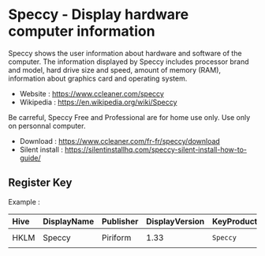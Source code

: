 # Speccy - Display hardware computer information

Speccy shows the user information about hardware and software of the
computer. The information displayed by Speccy includes processor brand
and model, hard drive size and speed, amount of memory (RAM),
information about graphics card and operating system.

* Website : https://www.ccleaner.com/speccy
* Wikipedia : https://en.wikipedia.org/wiki/Speccy

Be carreful, Speccy Free and Professional are for home use only.
Use only on personnal computer.

* Download : https://www.ccleaner.com/fr-fr/speccy/download
* Silent install : https://silentinstallhq.com/speccy-silent-install-how-to-guide/


## Register Key

Example :

 | Hive | DisplayName | Publisher | DisplayVersion | KeyProduct | UninstallExe |
 |:---- |:----------- |:--------- |:-------------- |:---------- |:------------ |
 | HKLM | Speccy | Piriform | 1.33 | `Speccy` | `"C:\Program Files\Speccy\uninst.exe"` |
